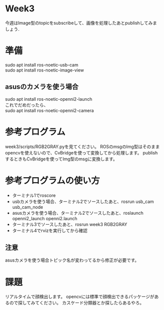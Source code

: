 # Week3
今週はImage型のtopicをsubscribeして、画像を処理したあとpublishしてみましょう.
# 準備
sudo apt install ros-noetic-usb-cam <br>
sudo apt install ros-noetic-image-view<br>
## asusのカメラを使う場合
sudo apt install ros-noetic-openni2-launch<br>
これでだめだったら、<br>
sudo apt install ros-noetic-openni2-camera<br>
# 参考プログラム
week3/scripts/RGB2GRAY.pyを見てください。
ROSのmsgのImg型はそのままopencvを使えないので、CvBridgeを使って変換してから処理します。
publishするときもCvBridgeを使ってImg型のmsgに変換します。
# 参考プログラムの使い方
- ターミナル1でroscore
- usbカメラを使う場合、ターミナル2でソースしたあと、rosrun usb_cam usb_cam_node<br>
- asusカメラを使う場合、ターミナル2でソースしたあと、roslaunch openni2_launch openni2.launch
- ターミナル3でソースしたあと、rosrun week3 RGB2GRAY  
- ターミナル4でrvizを実行してから確認
## 注意
asusカメラを使う場合トピック名が変わってるから修正が必要です。
# 課題
リアルタイムで顔検出します。
opencvには標準で顔検出できるパッケージがあるので探してみてください。
カスケード分類器とか探したらあるやろ。
